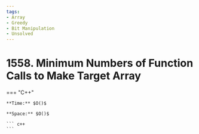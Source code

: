 ```yaml
---
tags:
- Array
- Greedy
- Bit Manipulation
- Unsolved
---
```



# 1558. Minimum Numbers of Function Calls to Make Target Array

=== "C++"

    **Time:** $O()$

    **Space:** $O()$

    ``` c++
    ```